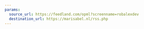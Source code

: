 ```yaml
---
params:
  source_url: https://feedland.com/opml?screenname=robalexdev
  destination_url: https://marisabel.nl/rss.php
---
```

